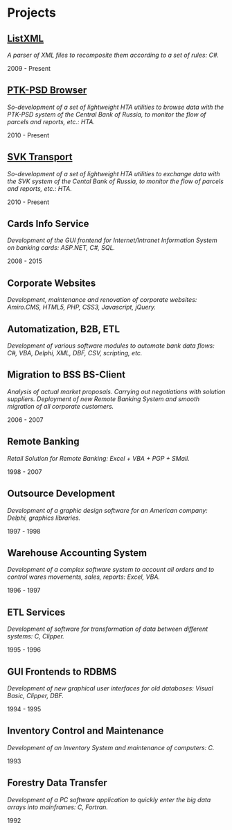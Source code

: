 ---
---
Projects
========

## [ListXML](/ListXML)
*A parser of XML files to recomposite them according to a set of rules: C#.*

2009 - Present
   
## [PTK-PSD Browser](/PTK-PSD-Browser-hta)
*So-development of a set of lightweight HTA utilities to browse data with the 
PTK-PSD system of the Central Bank of Russia, to monitor the flow of parcels 
and reports, etc.: HTA.*

2010 - Present

## [SVK Transport](/SVK-Transport-hta)
*So-development of a set of lightweight HTA utilities to exchange data with 
the SVK system of the Cental Bank of Russia, to monitor the flow of parcels 
and reports, etc.: HTA.*

2010 - Present

## Cards Info Service
*Development of the GUI frontend for Internet/Intranet Information System on 
banking cards: ASP.NET, C#, SQL.*

2008 - 2015

## Corporate Websites
*Development, maintenance and renovation of corporate websites: 
Amiro.CMS, HTML5, PHP, CSS3, Javascript, jQuery.*

## Automatization, B2B, ETL
*Development of various software modules to automate bank data flows: 
C#, VBA, Delphi, XML, DBF, CSV, scripting, etc.*

## Migration to BSS BS-Client
*Analysis of actual market proposals. Carrying out negotiations with solution 
suppliers. Deployment of new Remote Banking System and smooth migration of 
all corporate customers.*

2006 - 2007

## Remote Banking
*Retail Solution for Remote Banking: Excel + VBA + PGP + SMail.*

1998 - 2007

## Outsource Development
*Development of a graphic design software for an American company: 
Delphi, graphics libraries.*

1997 - 1998

## Warehouse Accounting System
*Development of a complex software system to account all orders and to control 
wares movements, sales, reports: Excel, VBA.*

1996 - 1997

## ETL Services
*Development of software for transformation of data between different systems: 
C, Clipper.*

1995 - 1996

## GUI Frontends to RDBMS
*Development of new graphical user interfaces for old databases: 
Visual Basic, Clipper, DBF.*

1994 - 1995

## Inventory Control and Maintenance
*Development of an Inventory System and maintenance of computers: C.*

1993

## Forestry Data Transfer
*Development of a PC software application to quickly enter the big data arrays 
into mainframes: C, Fortran.*

1992
